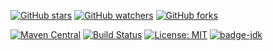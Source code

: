 [![GitHub stars](https://img.shields.io/github/stars/ngoanh2n/utilities.svg?style=social&label=Star&maxAge=2592000)](https://github.com/ngoanh2n/utilities/stargazers/)
[![GitHub watchers](https://img.shields.io/github/watchers/ngoanh2n/utilities.svg?style=social&label=Watch&maxAge=2592000)](https://github.com/ngoanh2n/utilities/watchers/)
[![GitHub forks](https://img.shields.io/github/forks/ngoanh2n/utilities.svg?style=social&label=Fork&maxAge=2592000)](https://github.com/ngoanh2n/utilities/network/members/)

[![Maven Central](https://maven-badges.herokuapp.com/maven-central/com.github.ngoanh2n/utilities/badge.svg)](https://maven-badges.herokuapp.com/maven-central/com.github.ngoanh2n/utilities)
[![Build Status](https://travis-ci.org/ngoanh2n/utilities.svg?branch=master)](https://travis-ci.org/ngoanh2n/utilities)
[![License: MIT](https://img.shields.io/badge/License-MIT-blueviolet.svg)](https://opensource.org/licenses/MIT)
[![badge-jdk](https://img.shields.io/badge/jdk-8-blue.svg)](http://www.oracle.com/technetwork/java/javase/downloads/index.html)
